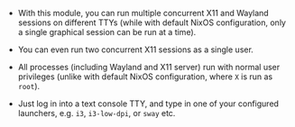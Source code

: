 * With this module, you can run multiple concurrent X11 and Wayland sessions on different TTYs (while with default NixOS configuration, only a single graphical session can be run at a time).

* You can even run two concurrent X11 sessions as a single user.

* All processes (including Wayland and X11 server) run with normal user privileges (unlike with default NixOS configuration, where `X` is run as `root`).

* Just log in into a text console TTY, and type in one of your configured launchers, e.g. `i3`, `i3-low-dpi`, or `sway` etc.
